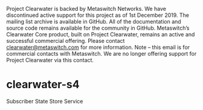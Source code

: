 Project Clearwater is backed by Metaswitch Networks.  We have discontinued active support for this project as of 1st December 2019.  The mailing list archive is available in GitHub.  All of the documentation and source code remains available for the community in GitHub.  Metaswitch’s Clearwater Core product, built on Project Clearwater, remains an active and successful commercial offering.  Please contact clearwater@metaswitch.com for more information. Note – this email is for commercial contacts with Metaswitch.  We are no longer offering support for Project Clearwater via this contact.

# clearwater-s4
Subscriber State Store Service
